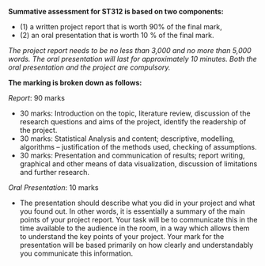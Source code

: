 **Summative assessment for ST312 is based on two components:**

- (1) a written project report that is worth 90% of the final mark, 
- (2) an oral presentation that is worth 10  % of the final mark. 

*The project report needs to be no less than 3,000 and no more than 5,000 words. 
The oral presentation will last for approximately 10 minutes. Both the oral presentation and the project are compulsory.*

**The marking is broken down as follows:**

*Report*: 90 marks

- 30 marks: Introduction on the topic, literature review, discussion of the research questions and aims of the project, identify the readership of the project.
- 30 marks: Statistical Analysis and content; descriptive, modelling, algorithms – justification of the methods used, checking of assumptions. 
- 30 marks: Presentation and communication of results; report writing, graphical and other means of data visualization, discussion of limitations and further research.

*Oral Presentation*: 10 marks

- The presentation should describe what you did in your project and what you found out.
  In other words, it is essentially a summary of the main points of your project report.
  Your task will be to communicate this in the time available to the audience in the room, in a way which allows them to understand the key points of your project.
  Your mark for the presentation will be based primarily on how clearly and understandably you communicate this information.  

